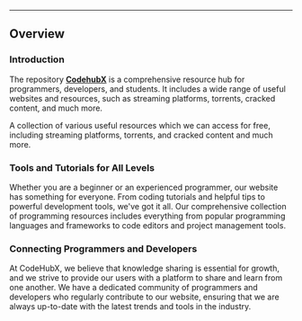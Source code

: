 ---
## Overview
### Introduction
The repository [**CodehubX**](https://github.com/SIDDHU123M/CodehubX) is a comprehensive resource hub for programmers, developers, and students. It includes a wide range of useful websites and resources, such as streaming platforms, torrents, cracked content, and much more.&#x20;

A collection of various useful resources which we can access for free, including streaming platforms, torrents, and cracked content and much more.

### Tools and Tutorials for All Levels
Whether you are a beginner or an experienced programmer, our website has something for everyone. From coding tutorials and helpful tips to powerful development tools, we've got it all. Our comprehensive collection of programming resources includes everything from popular programming languages and frameworks to code editors and project management tools.

### Connecting Programmers and Developers
At CodeHubX, we believe that knowledge sharing is essential for growth, and we strive to provide our users with a platform to share and learn from one another. We have a dedicated community of programmers and developers who regularly contribute to our website, ensuring that we are always up-to-date with the latest trends and tools in the industry.
